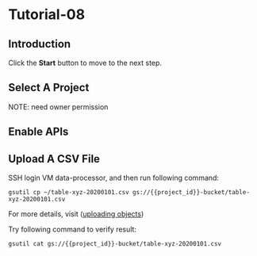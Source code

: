 # Tutorial-08

## Introduction

<walkthrough-tutorial-duration duration="30"></walkthrough-tutorial-duration>

Click the **Start** button to move to the next step.

## Select A Project

<walkthrough-project-setup></walkthrough-project-setup>

<walkthrough-footnote>NOTE: need owner permission</walkthrough-footnote>

## Enable APIs

<walkthrough-enable-apis apis="compute.googleapis.com,iam.googleapis.com,iamcredentials.googleapis.com,dlp.googleapis.com,bigquery.googleapis.com,bigquerystorage.googleapis.com,bigquerydatatransfer.googleapis.com,storage-component.googleapis.com,storage-api.googleapis.com"></walkthrough-enable-apis>

## Upload A CSV File

SSH login VM data-processor, and then run following command: 

```
gsutil cp ~/table-xyz-20200101.csv gs://{{project_id}}-bucket/table-xyz-20200101.csv
```

For more details, visit ([uploading objects](https://cloud.google.com/storage/docs/uploading-objects))

Try following command to verify result:

```
gsutil cat gs://{{project_id}}-bucket/table-xyz-20200101.csv
```
